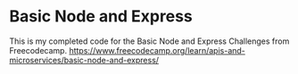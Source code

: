 # Basic Node and Express

This is my completed code for the Basic Node and Express Challenges from Freecodecamp. https://www.freecodecamp.org/learn/apis-and-microservices/basic-node-and-express/
